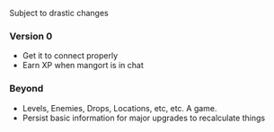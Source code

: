 Subject to drastic changes

### Version 0
- Get it to connect properly
- Earn XP when mangort is in chat

### Beyond
- Levels, Enemies, Drops, Locations, etc, etc. A game.
- Persist basic information for major upgrades to recalculate things
